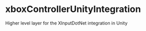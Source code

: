 xboxControllerUnityIntegration
==============================

Higher level layer for the XInputDotNet integration in Unity
